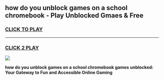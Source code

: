 
## how do you unblock games on a school chromebook - Play Unblocked Gmaes & Free
<h3>
<a href="https://news.freeplayer.one?title=how_do_you_unblock_games_on_a_school_chromebook&ref=16F">CLICK TO PLAY</a></h3>
<hr>

<h3>
<a href="https://news.freeplayer.one?title=how_do_you_unblock_games_on_a_school_chromebook&ref=16F">CLICK 2 PLAY</a>
  
</h3>

<a href="https://news.freeplayer.one?title=how_do_you_unblock_games_on_a_school_chromebook&ref=16F/"><img src="https://clearcache.store/games.png"></a>


**how do you unblock games on a school chromebook games unblocked: Your Gateway to Fun and Accessible Online Gaming**
